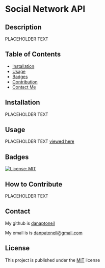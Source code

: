 # Social Network API

## Description
PLACEHOLDER TEXT

## Table of Contents

  - [Installation](#installation)
  - [Usage](#usage)
  - [Badges](#badges)
  - [Contribution](#contribution)
  - [Contact Me](#contact)

  ## Installation
  PLACEHOLDER TEXT

  ## Usage
  PLACEHOLDER TEXT [viewed here](https://drive.google.com/file/d/1qkgx92DyAI3uVpIqbgwMbQL2MBzisLXX/view)


  ## Badges
  [![License: MIT](https://img.shields.io/badge/License-MIT-yellow.svg)](https://opensource.org/licenses/MIT)

  ## How to Contribute
  PLACEHOLDER TEXT

  ## Contact
  My github is [danaptoneil](https://github.com/danaptoneil)

   My email is is danpatoneil@gmail.com

  ## License
  This project is published under the [MIT](https://opensource.org/licenses/MIT) license
